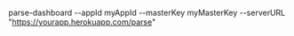 parse-dashboard --appId myAppId --masterKey myMasterKey --serverURL "https://yourapp.herokuapp.com/parse"
